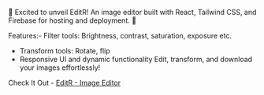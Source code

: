 🚀 Excited to unveil EditR! An image editor built with React, Tailwind CSS, and Firebase for hosting and deployment. 🎨

Features:- Filter tools: Brightness, contrast, saturation, exposure etc. 
- Transform tools: Rotate, flip
- Responsive UI and dynamic functionality
Edit, transform, and download your images effortlessly!

Check It Out - [EditR - Image Editor](https://the-editr.web.app/)
